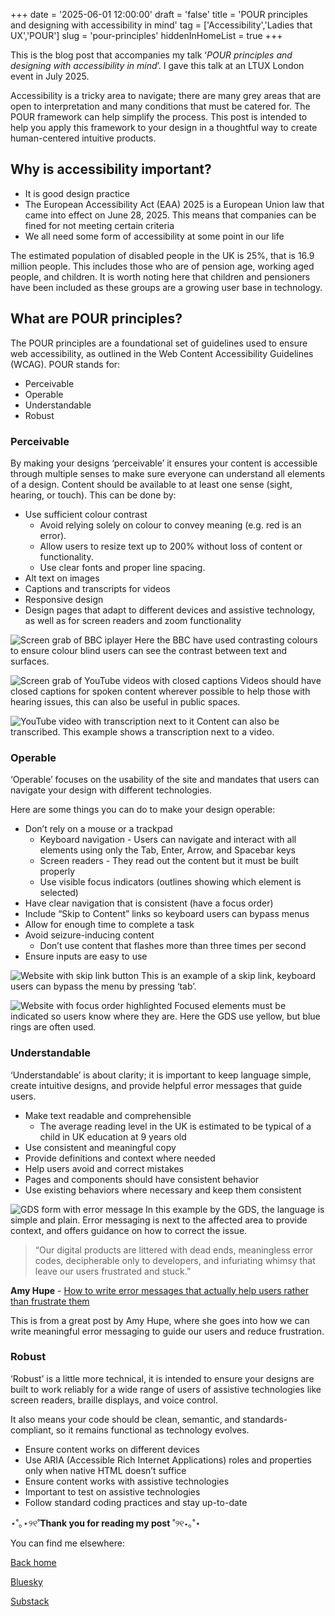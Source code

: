 +++
date = '2025-06-01 12:00:00'
draft = 'false'
title = 'POUR principles and designing with accessibility in mind'
tag = ['Accessibility','Ladies that UX','POUR']
slug = 'pour-principles'
hiddenInHomeList = true
+++

This is the blog post that accompanies my talk ‘*POUR principles and designing with accessibility in mind*’. I gave this talk at an LTUX London event in July 2025.

Accessibility is a tricky area to navigate; there are many grey areas that are open to interpretation and many conditions that must be catered for. The POUR framework can help simplify the process. This post is intended to help you apply this framework to your design in a thoughtful way to create human-centered intuitive products.

## Why is accessibility important?

- It is good design practice
- The European Accessibility Act (EAA) 2025 is a European Union law that came into effect on June 28, 2025. This means that companies can be fined for not meeting certain criteria
- We all need some form of accessibility at some point in our life

The estimated population of disabled people in the UK is 25%, that is 16.9 million people. This includes those who are of pension age, working aged people, and children. It is worth noting here that children and pensioners have been included as these groups are a growing user base in technology.

## What are POUR principles?

The POUR principles are a foundational set of guidelines used to ensure web accessibility, as outlined in the Web Content Accessibility Guidelines (WCAG). POUR stands for:

- Perceivable
- Operable
- Understandable
- Robust

### Perceivable

By making your designs ‘perceivable’ it ensures your content is accessible through multiple senses to make sure everyone can understand all elements of a design. Content should be available to at least one sense (sight, hearing, or touch). This can be done by:

- Use sufficient colour contrast
  - Avoid relying solely on colour to convey meaning (e.g. red is an error).
  - Allow users to resize text up to 200% without loss of content or functionality.
  - Use clear fonts and proper line spacing.
- Alt text on images
- Captions and transcripts for videos
- Responsive design
- Design pages that adapt to different devices and assistive technology, as well as for screen readers and zoom functionality

![Screen grab of BBC iplayer](/images/Screenshot%202025-06-19%20at%2021.08.01.png)
Here the BBC have used contrasting colours to ensure colour blind users can see the contrast between text and surfaces.

![Screen grab of YouTube videos with closed captions](/images/Screenshot%202025-06-19%20at%2021.16.15.png)
Videos should have closed captions for spoken content wherever possible to help those with hearing issues, this can also be useful in public spaces.

![YouTube video with transcription next to it](/images/Screenshot%202025-06-19%20at%2021.40.03.png)
Content can also be transcribed. This example shows a transcription next to a video.

### Operable

‘Operable’ focuses on the usability of the site and mandates that users can navigate your design with different technologies.

Here are some things you can do to make your design operable:

- Don’t rely on a mouse or a trackpad
  - Keyboard navigation - Users can navigate and interact with all elements using only the Tab, Enter, Arrow, and Spacebar keys
  - Screen readers - They read out the content but it must be built properly
  - Use visible focus indicators (outlines showing which element is selected)
- Have clear navigation that is consistent (have a focus order)
- Include “Skip to Content” links so keyboard users can bypass menus
- Allow for enough time to complete a task
- Avoid seizure-inducing content
  - Don’t use content that flashes more than three times per second
- Ensure inputs are easy to use

![Website with skip link button](/images/Screenshot%202025-06-19%20at%2022.43.36.png)
This is an example of a skip link, keyboard users can bypass the menu by pressing ‘tab’.

![Website with focus order highlighted](/images/Screenshot%202025-06-19%20at%2022.44.44.png)
Focused elements must be indicated so users know where they are. Here the GDS use yellow, but blue rings are often used.

### Understandable

‘Understandable’ is about clarity; it is important to keep language simple, create intuitive designs, and provide helpful error messages that guide users.

- Make text readable and comprehensible
  - The average reading level in the UK is estimated to be typical of a child in UK education at 9 years old
- Use consistent and meaningful copy
- Provide definitions and context where needed
- Help users avoid and correct mistakes
- Pages and components should have consistent behavior
- Use existing behaviors where necessary and keep them consistent

![GDS form with error message](/images/Screenshot%202025-06-23%20at%2021.54.16.png)
In this example by the GDS, the language is simple and plain. Error messaging is next to the affected area to provide context, and offers guidance on how to correct the issue.

> “Our digital products are littered with dead ends, meaningless error  codes, decipherable only to developers, and infuriating whimsy that leave our users frustrated and stuck.”

**Amy Hupe** - [How to write error messages that actually help users rather than frustrate them](https://piccalil.li/blog/how-to-write-error-messages-that-actually-help-users-rather-than-frustrate-them/)

This is from a great post by Amy Hupe, where she goes into how we can write meaningful error messaging to guide our users and reduce frustration.

### Robust

‘Robust’ is a little more technical, it is intended to ensure your designs are built to work reliably for a wide range of users of assistive technologies like screen readers, braille displays, and voice control.

It also means your code should be clean, semantic, and standards-compliant, so it remains functional as technology evolves.

- Ensure content works on different devices
- Use ARIA (Accessible Rich Internet Applications) roles and properties only when native HTML doesn’t suffice
- Ensure content works with assistive technologies
- Important to test on assistive technologies
- Follow standard coding practices and stay up-to-date

⋆˚｡⋆୨୧˚**Thank you for reading my post** ˚୨୧⋆｡˚⋆

You can find me elsewhere:

[Back home](http://marwa.gorvan.com)

[Bluesky](https://bsky.app/profile/marwa.gorvan.com)

[Substack](https://fancycatspyjamas.substack.com/)
